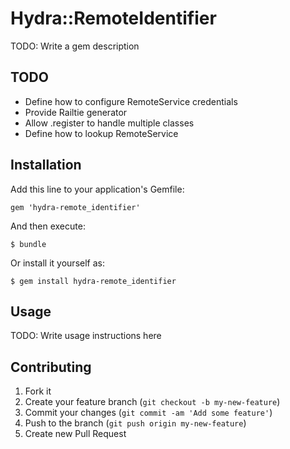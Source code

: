 # Hydra::RemoteIdentifier

TODO: Write a gem description

## TODO

* Define how to configure RemoteService credentials
* Provide Railtie generator
* Allow .register to handle multiple classes
* Define how to lookup RemoteService

## Installation

Add this line to your application's Gemfile:

    gem 'hydra-remote_identifier'

And then execute:

    $ bundle

Or install it yourself as:

    $ gem install hydra-remote_identifier

## Usage

TODO: Write usage instructions here

## Contributing

1. Fork it
2. Create your feature branch (`git checkout -b my-new-feature`)
3. Commit your changes (`git commit -am 'Add some feature'`)
4. Push to the branch (`git push origin my-new-feature`)
5. Create new Pull Request
